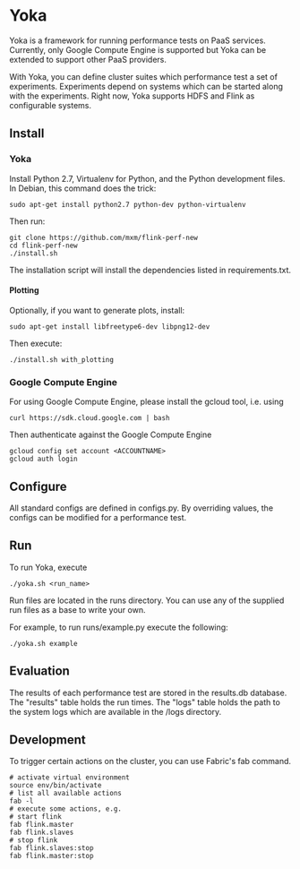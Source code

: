 Yoka
====

Yoka is a framework for running performance tests on PaaS
services. Currently, only Google Compute Engine is supported but Yoka can be
extended to support other PaaS providers.

With Yoka, you can define cluster suites which performance test a set of
experiments. Experiments depend on systems which can be started along with the
experiments. Right now, Yoka supports HDFS and Flink as configurable
systems.

Install
-------

### Yoka

Install Python 2.7, Virtualenv for Python, and the Python development files. In Debian, this command does the trick:

    sudo apt-get install python2.7 python-dev python-virtualenv

Then run:

    git clone https://github.com/mxm/flink-perf-new
    cd flink-perf-new
    ./install.sh

The installation script will install the dependencies listed in requirements.txt.

#### Plotting

Optionally, if you want to generate plots, install:

    sudo apt-get install libfreetype6-dev libpng12-dev

Then execute:

    ./install.sh with_plotting

### Google Compute Engine

For using Google Compute Engine, please install the gcloud tool, i.e. using

    curl https://sdk.cloud.google.com | bash

Then authenticate against the Google Compute Engine

    gcloud config set account <ACCOUNTNAME>
    gcloud auth login


Configure
---------

All standard configs are defined in configs.py. By overriding values, the
configs can be modified for a performance test.

Run
---

To run Yoka, execute

    ./yoka.sh <run_name>

Run files are located in the runs directory. You can use any of the
supplied run files as a base to write your own.

For example, to run runs/example.py execute the following:

    ./yoka.sh example


Evaluation
----------

The results of each performance test are stored in the results.db database.  The
"results" table holds the run times. The "logs" table holds the path to the
system logs which are available in the /logs directory.

Development
-----------

To trigger certain actions on the cluster, you can use Fabric's fab command.

    # activate virtual environment
    source env/bin/activate
    # list all available actions
    fab -l
    # execute some actions, e.g.
    # start flink
    fab flink.master
    fab flink.slaves
    # stop flink
    fab flink.slaves:stop
    fab flink.master:stop
